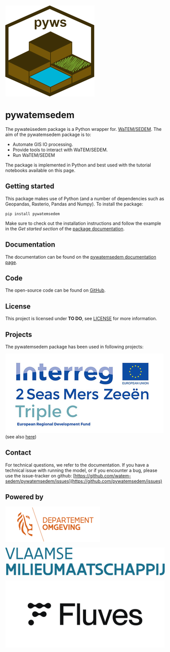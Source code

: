 ![image](docs/_static/png/logo_pyws.png)

# pywatemsedem

The pywateùsedem package is a Python wrapper for.
[WaTEM/SEDEM](https://watem-sedem.github.io/watem-sedem/).
The aim of the pywatemsedem package is to:

 - Automate GIS IO processing.
 - Provide tools to interact with WaTEM/SEDEM.
 - Run WaTEM/SEDEM

The package is implemented in Python and best used with the tutorial
notebooks available on this page.

## Getting started

This package makes use of Python (and a number of dependencies such as
Geopandas, Rasterio, Pandas and Numpy). To install the package:

```
pip install pywatemsedem
```

Make sure to check out the installation instructions and follow the example in
the _Get started section_ of the [package documentation](https://watem-sedem.github.io/pywatemsedem/).

## Documentation

The documentation can be found on the
[pywatemsedem documentation page](http://watem-sedem.github.io/pywatemsedem).

## Code
The open-source code can be found on
[GitHub](https://github.com/watem-sedem/pywatemsedem/).

## License
This project is licensed under **TO DO**, see
[LICENSE](./LICENSE) for more information.

## Projects
The pywatemsedem package has been used in following projects:

![image](docs/_static/png/projects/tripleC.jpg) (see also [here](https://www.interreg2seas.eu/en/triple-c))



Contact
-------
For technical questions, we refer to the documentation. If you have a
technical issue with running the model, or if you encounter a bug, please
use the issue-tracker on github:
[https://github.com/watem-sedem/pywatemsedem/issues](https://github.com/pywatemsedem/issues)

Powered by
----------

![image](docs/_static/png/DepartementOmgeving_logo.png)

![image](docs/_static/png/VMM_logo.png)

![image](docs/_static/png/fluves_logo.png)
